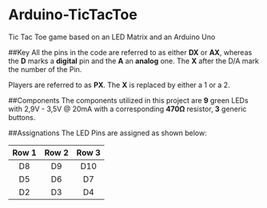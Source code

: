 # Arduino-TicTacToe
Tic Tac Toe game based on an LED Matrix and an Arduino Uno

##Key
All the pins in the code are referred to as either **DX** or **AX**, whereas the **D** marks a **digital** pin and the **A** an **analog** one.
The **X** after the D/A mark the number of the Pin.

Players are referred to as **PX**. The **X** is replaced by either a 1 or a 2.

##Components
The components utilized in this project are **9** green LEDs with 2,9V - 3,5V @ 20mA with a corresponding **470Ω** resistor, **3** generic buttons. 

##Assignations
The LED Pins are assigned as shown below:

| Row 1 | Row 2 | Row 3 |
|:-----:|:-----:|:-----:|
| D8 | D9 | D10 |
| D5 | D6 | D7 |
| D2 | D3 | D4 |
